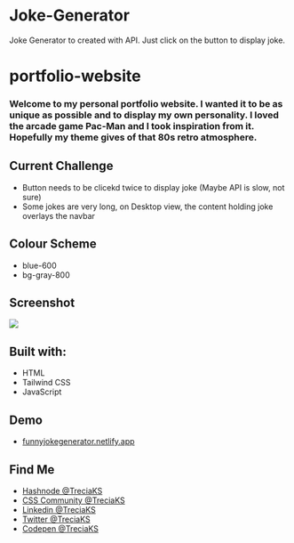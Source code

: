 # Joke-Generator
Joke Generator to created with API. Just click on the button to display joke.

# portfolio-website

### Welcome to my personal portfolio website. I wanted it to be as unique as possible and to display my own personality. I loved the arcade game Pac-Man and I took inspiration from it. Hopefully my theme gives of that 80s retro atmosphere.

<h2>Current Challenge</h2>
<ul>
  <li>Button needs to be clicekd twice to display joke (Maybe API is slow, not sure)</li>
  <li>Some jokes are very long, on Desktop view, the content holding joke overlays the navbar</li>
</ul>

<h2>Colour Scheme</h2>
<ul>
  <li>blue-600</li>
  <li>bg-gray-800</li>
</ul>

<h2>Screenshot</h2>
<img src="https://user-images.githubusercontent.com/82657928/156140823-491377c9-37ec-4698-8bbc-c16729498e79.png">

<h2>Built with:</h2>
<ul>
  <li>HTML</li>
  <li>Tailwind CSS</li>
  <li>JavaScript</li>
</ul>

<h2>Demo</h2>
<ul>
  <li><a href="https://funnyjokegenerator.netlify.app">funnyjokegenerator.netlify.app</a></li>
</ul>

<h2>Find Me</h2>
<ul>
  <li><a href="https://hashnode.com/@TreciaKS">Hashnode @TreciaKS</a></li>
  <li><a href="https://discord.com/invite/PNpKMbZeqN">CSS Community @TreciaKS</a></li>
  <li><a href="https://www.linkedin.com/in/treciaks">Linkedin @TreciaKS</a></li>
  <li><a href="https://twitter.com/TreciaKS">Twitter @TreciaKS</a></li>
  <li><a href="https://codepen.io/treciaks">Codepen @TreciaKS</a></li>
</ul>
